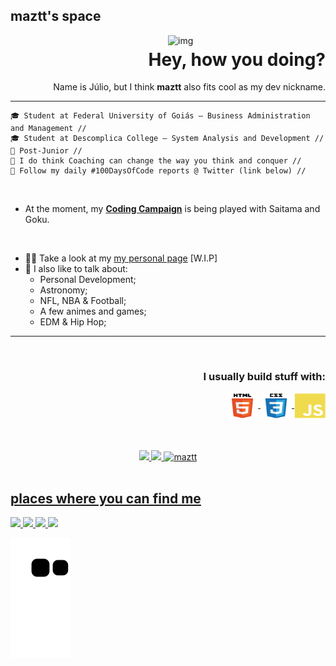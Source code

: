 ## maztt's space

<img align="right" alt="img" src="https://i.pinimg.com/originals/fe/0e/58/fe0e58e6c46996f8b55b1e49c492de0b.jpg" width="50%" height="auto" />

<h1 align="right">Hey, how you doing?</h1>
<p align="right">Name is Júlio, but I think <strong>maztt</strong> also fits cool as my dev nickname.</p>
<hr>

    🎓 Student at Federal University of Goiás – Business Administration and Management //
    🎓 Student at Descomplica College – System Analysis and Development //
    🧩 Post-Junior //
    🧠 I do think Coaching can change the way you think and conquer //
    📅 Follow my daily #100DaysOfCode reports @ Twitter (link below) //



<br>


- At the moment, my <strong>[Coding Campaign](https://maztt.github.io/coding-campaign/)</strong> is being played with Saitama and Goku.

<br>



- 👨‍💻 Take a look at my [my personal page](https://maztt.github.io/personal-page/) [W.I.P]
- 🤝 I also like to talk about:
  - Personal Development;
  - Astronomy;
  - NFL, NBA & Football;
  - A few animes and games;
  - EDM & Hip Hop;
  
<hr>

<div align="right" style="display: inline_block"><br>
 <h3 align="right">I usually build stuff with:</h3>
  <a href="https://www.w3.org/html/" target="_blank" rel="noreferrer">
  <img align="center" alt="HTML" height="40" width="50" src="https://raw.githubusercontent.com/devicons/devicon/master/icons/html5/html5-original-wordmark.svg">
  </a>
  <a href="https://www.w3schools.com/css/" target="_blank" rel="noreferrer">
  <img align="center" alt="CSS" height="40" width="50" src="https://raw.githubusercontent.com/devicons/devicon/master/icons/css3/css3-original-wordmark.svg">
  </a>
  <a href="https://developer.mozilla.org/en-US/docs/Web/JavaScript" target="_blank" rel="noreferrer">
  <img align="center" alt="Js" height="40" width="50" src="https://raw.githubusercontent.com/devicons/devicon/master/icons/javascript/javascript-plain.svg">
  </a>
</div>

<br>
<br>
<br>

 <div style="display: block" align="center">
  <a href="https://github.com/maztt">
  <img height="115em" src="https://github-readme-stats.vercel.app/api?username=maztt&show_icons=true&theme=codeSTACKr&include_all_commits=true&count_private=true"/>
  <img height="115em" src="https://github-readme-stats.vercel.app/api/top-langs/?username=maztt&layout=compact&langs_count=6&theme=codeSTACKr"/>  
  <img height="115em" src="https://github-readme-streak-stats.herokuapp.com/?user=maztt&theme=dark" alt="maztt" />
</div>
 

 
  
  
 
 
 
  
 <br>
 
 ## places where you can find me
 
<div>
  <a href="https://twitter.com/_maztt" target="_blank">
   <img src="https://img.shields.io/badge/-Twitter-%230077B5?style=for-the-badge&logo=twitter&logoColor=white" target="_blank">
  </a>
  <a href="https://instagram.com/juliomaztt" target="_blank">
   <img src="https://img.shields.io/badge/-Instagram-%23E4405F?style=for-the-badge&logo=instagram&logoColor=white" target="_blank">
  </a>
  <a href = "mailto:juliomazotti@gmail.com">
  <img src="https://img.shields.io/badge/-Gmail-%23333?style=for-the-badge&logo=gmail&logoColor=white" target="_blank">
  </a>
  <a href="https://www.linkedin.com/in/juliomasson" target="_blank">
  <img src="https://img.shields.io/badge/-LinkedIn-%230077B5?style=for-the-badge&logo=linkedin&logoColor=white" target="_blank">
  </a> 
 
  ![Snake animation](https://github.com/maztt/maztt/blob/output/github-contribution-grid-snake.svg)

</div>
